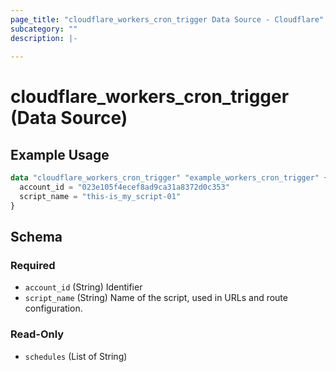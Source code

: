 ```yaml
---
page_title: "cloudflare_workers_cron_trigger Data Source - Cloudflare"
subcategory: ""
description: |-
  
---
```


# cloudflare_workers_cron_trigger (Data Source)



## Example Usage

```terraform
data "cloudflare_workers_cron_trigger" "example_workers_cron_trigger" {
  account_id = "023e105f4ecef8ad9ca31a8372d0c353"
  script_name = "this-is_my_script-01"
}
```

<!-- schema generated by tfplugindocs -->
## Schema

### Required

- `account_id` (String) Identifier
- `script_name` (String) Name of the script, used in URLs and route configuration.

### Read-Only

- `schedules` (List of String)


